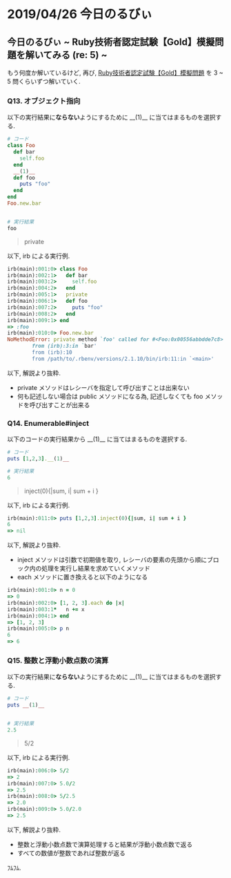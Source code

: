# 2019/04/26 今日のるびぃ

## 今日のるびぃ ~ Ruby技術者認定試験【Gold】模擬問題を解いてみる (re: 5) ~

もう何度か解いているけど, 再び, [Ruby技術者認定試験【Gold】模擬問題](https://www.school.ctc-g.co.jp/ruby/training_ruby_gold_01_10.html) を 3 ~ 5 問くらいずつ解いていく.

### Q13. オブジェクト指向

以下の実行結果に**ならない**ようにするために \_\_(1)\_\_ に当てはまるものを選択する.

```ruby
# コード
class Foo
  def bar
    self.foo
  end
  __(1)__
  def foo
    puts "foo"
  end
end
Foo.new.bar


# 実行結果
foo
```

> private

以下, irb による実行例.

```ruby
irb(main):001:0> class Foo
irb(main):002:1>   def bar
irb(main):003:2>     self.foo
irb(main):004:2>   end
irb(main):005:1>   private
irb(main):006:1>   def foo
irb(main):007:2>     puts "foo"
irb(main):008:2>   end
irb(main):009:1> end
=> :foo
irb(main):010:0> Foo.new.bar
NoMethodError: private method `foo' called for #<Foo:0x00556abbdde7c8>
        from (irb):3:in `bar'
        from (irb):10
        from /path/to/.rbenv/versions/2.1.10/bin/irb:11:in `<main>'
```

以下, 解説より抜粋.

* private メソッドはレシーバを指定して呼び出すことは出来ない
* 何も記述しない場合は public メソッドになる為, 記述しなくても foo メソッドを呼び出すことが出来る

### Q14. Enumerable#inject

以下のコードの実行結果から \_\_(1)\_\_ に当てはまるものを選択する.

```ruby
# コード
puts [1,2,3].__(1)__

# 実行結果
6
```

> inject(0){|sum, i| sum + i }

以下, irb による実行例.

```ruby
irb(main):011:0> puts [1,2,3].inject(0){|sum, i| sum + i }
6
=> nil
```

以下, 解説より抜粋.

* inject メソッドは引数で初期値を取り, レシーバの要素の先頭から順にブロック内の処理を実行し結果を求めていくメソッド
* each メソッドに置き換えると以下のようになる

```ruby
irb(main):001:0> n = 0
=> 0
irb(main):002:0> [1, 2, 3].each do |x|
irb(main):003:1*   n += x 
irb(main):004:1> end
=> [1, 2, 3]
irb(main):005:0> p n
6
=> 6
```

### Q15. 整数と浮動小数点数の演算

以下の実行結果に**ならない**ようにするために \_\_(1)\_\_ に当てはまるものを選択する.

```ruby
# コード
puts __(1)__


# 実行結果
2.5
```

> 5/2

以下, irb による実行例.

```ruby
irb(main):006:0> 5/2
=> 2
irb(main):007:0> 5.0/2
=> 2.5
irb(main):008:0> 5/2.5
=> 2.0
irb(main):009:0> 5.0/2.0
=> 2.5
```

以下, 解説より抜粋.

* 整数と浮動小数点数で演算処理すると結果が浮動小数点数で返る
* すべての数値が整数であれば整数が返る

ﾌﾑﾌﾑ.
